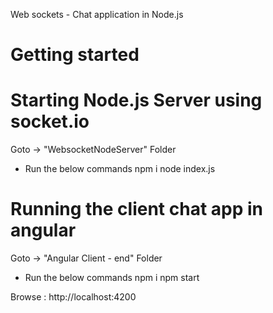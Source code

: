 Web sockets - Chat application in Node.js

# Getting started

# Starting Node.js Server using socket.io

Goto -> "WebsocketNodeServer" Folder
- Run the below commands
npm i
node index.js

# Running the client chat app in angular

Goto -> "Angular Client - end" Folder
- Run the below commands
npm i
npm start

Browse : http://localhost:4200

